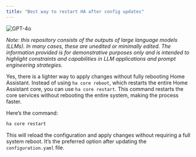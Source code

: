 ```yaml
---
title: "Best way to restart HA after config updates"
---
```

![GPT-4o](https://img.shields.io/badge/GPT--4o-3333FF?style=for-the-badge&logo=openai&logoColor=white)



*Note: this repository consists of the outputs of large language models (LLMs). In many cases, these are unedited or minimally edited. The information provided is for demonstrative purposes only and is intended to highlight constraints and capabilities in LLM applications and prompt engineering strategies.*


Yes, there is a lighter way to apply changes without fully rebooting Home Assistant. Instead of using `ha core reboot`, which restarts the entire Home Assistant core, you can use `ha core restart`. This command restarts the core services without rebooting the entire system, making the process faster.

Here’s the command:

```bash
ha core restart
```

This will reload the configuration and apply changes without requiring a full system reboot. It’s the preferred option after updating the `configuration.yaml` file.